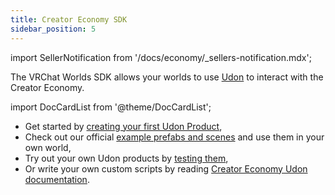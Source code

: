 ```yaml
---
title: Creator Economy SDK
sidebar_position: 5
---
```


import SellerNotification from '/docs/economy/_sellers-notification.mdx';

<SellerNotification/>

The VRChat Worlds SDK allows your worlds to use [Udon](/worlds/udon/) to interact with the Creator Economy.

import DocCardList from '@theme/DocCardList';

<DocCardList />

- Get started by [creating your first Udon Product](/economy/sdk/getting-started),
- Check out our official [example prefabs and scenes](/economy/sdk/examples/) and use them in your own world,
- Try out your own Udon products by [testing them](/economy/sdk/testing),
- Or write your own custom scripts by reading [Creator Economy Udon documentation](/economy/sdk/udon-documentation).